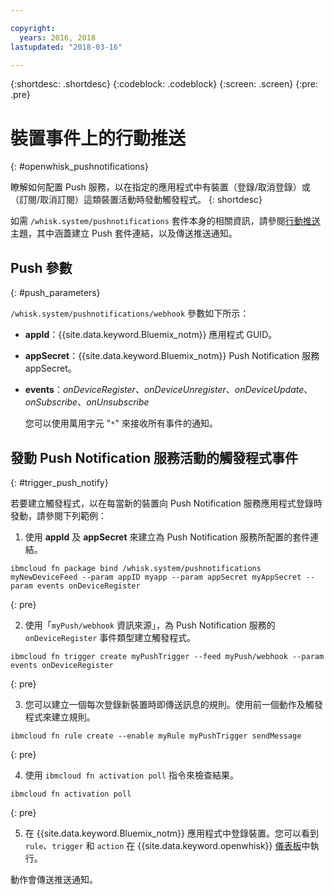 ```yaml
---

copyright:
  years: 2016, 2018
lastupdated: "2018-03-16"

---
```


{:shortdesc: .shortdesc}
{:codeblock: .codeblock}
{:screen: .screen}
{:pre: .pre}

# 裝置事件上的行動推送
{: #openwhisk_pushnotifications}

瞭解如何配置 Push 服務，以在指定的應用程式中有裝置（登錄/取消登錄）或（訂閱/取消訂閱）這類裝置活動時發動觸發程式。
{: shortdesc}

如需 `/whisk.system/pushnotifications` 套件本身的相關資訊，請參閱[行動推送](./mobile_push_actions.html)主題，其中涵蓋建立 Push 套件連結，以及傳送推送通知。

## Push 參數
{: #push_parameters}

`/whisk.system/pushnotifications/webhook` 參數如下所示：
- **appId**：{{site.data.keyword.Bluemix_notm}} 應用程式 GUID。
- **appSecret**：{{site.data.keyword.Bluemix_notm}} Push Notification 服務 appSecret。
- **events**：_onDeviceRegister_、_onDeviceUnregister_、_onDeviceUpdate_、_onSubscribe_、_onUnsubscribe_

  您可以使用萬用字元 "`*`" 來接收所有事件的通知。

## 發動 Push Notification 服務活動的觸發程式事件
{: #trigger_push_notify}

若要建立觸發程式，以在每當新的裝置向 Push Notification 服務應用程式登錄時發動，請參閱下列範例：

1. 使用 **appId** 及 **appSecret** 來建立為 Push Notification 服務所配置的套件連結。
  ```
  ibmcloud fn package bind /whisk.system/pushnotifications myNewDeviceFeed --param appID myapp --param appSecret myAppSecret --param events onDeviceRegister
  ```
  {: pre}

2. 使用「`myPush/webhook` 資訊來源」，為 Push Notification 服務的 `onDeviceRegister` 事件類型建立觸發程式。
  ```
  ibmcloud fn trigger create myPushTrigger --feed myPush/webhook --param events onDeviceRegister
  ```
  {: pre}

3. 您可以建立一個每次登錄新裝置時即傳送訊息的規則。使用前一個動作及觸發程式來建立規則。
  ```
  ibmcloud fn rule create --enable myRule myPushTrigger sendMessage
  ```
  {: pre}

4. 使用 `ibmcloud fn activation poll` 指令來檢查結果。
  ```
  ibmcloud fn activation poll
  ```
  {: pre}

5. 在 {{site.data.keyword.Bluemix_notm}} 應用程式中登錄裝置。您可以看到 `rule`、`trigger` 和 `action` 在 {{site.data.keyword.openwhisk}} [儀表板](https://console.bluemix.net/openwhisk/dashboard)中執行。

  動作會傳送推送通知。
